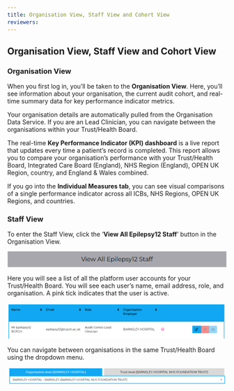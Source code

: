 ```yaml
---
title: Organisation View, Staff View and Cohort View
reviewers:
---
```


## Organisation View, Staff View and Cohort View

### Organisation View

When you first log in, you’ll be taken to the **Organisation View**. Here, you’ll see information about your organisation, the current audit cohort, and real-time summary data for key performance indicator metrics.

Your organisation details are automatically pulled from the Organisation Data Service. If you are an Lead Clinician, you can navigate between the organisations within your Trust/Health Board.

The real-time **Key Performance Indicator (KPI) dashboard** is a live report that updates every time a patient’s record is completed. This report allows you to compare your organisation’s performance with your Trust/Health Board, Integrated Care Board (England), NHS Region (England), OPEN UK Region, country, and England & Wales combined.

If you go into the **Individual Measures tab**, you can see visual comparisons of a single performance indicator across all ICBs, NHS Regions, OPEN UK Regions, and countries.

### Staff View

To enter the Staff View, click the ‘**View All Epilepsy12 Staff**’ button in the Organisation View.

![View all Epilepsy12 staff button](../_assets/_images/view-all-users.png)

Here you will see a list of all the platform user accounts for your Trust/Health Board. You will see each user’s name, email address, role, and organisation. A pink tick indicates that the user is active.

![Example user](../_assets/_images/user-list.png)

You can navigate between organisations in the same Trust/Health Board using the dropdown menu.

![Organisation dropdown](../_assets/_images/organisation-dropdown.png)
